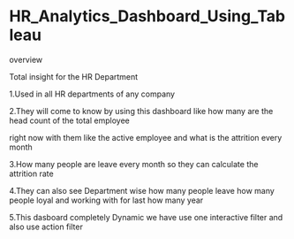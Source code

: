 # HR_Analytics_Dashboard_Using_Tableau

overview

Total insight for the HR Department

1.Used in all HR departments of any company

2.They will come to know by using this dashboard like how many are the head count of the total employee

  right now with them like the active employee and what is the attrition every month
  
3.How many people are leave every month so they can calculate the attrition rate

4.They can also see Department wise how many people leave how many people loyal and working with for last how many year

5.This dasboard completely Dynamic we have use one interactive filter and also use action filter
 
